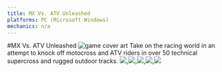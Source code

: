 ```yaml
---
title: MX Vs. ATV Unleashed
platforms: PC (Microsoft Windows)
mechanics: n/a
---
```

#MX Vs. ATV Unleashed
![game cover art](//images.igdb.com/igdb/image/upload/t_thumb/vpnn2qmyqb6ls6ussvbc.jpg "Logo Title Text 1")
Take on the racing world in an attempt to knock off motocross and ATV riders in over 50 technical supercross and rugged outdoor tracks.
<img src="//images.igdb.com/igdb/image/upload/t_thumb/ecwmifg0ix7grotddkl2.jpg"/>,<img src="//images.igdb.com/igdb/image/upload/t_thumb/xlwonjjvt942i9f6nvd8.jpg"/>,<img src="//images.igdb.com/igdb/image/upload/t_thumb/dn1uek7xoc5nb2tdsjnt.jpg"/>,<img src="//images.igdb.com/igdb/image/upload/t_thumb/hsqsp5qcymiaocmrevam.jpg"/>,<img src="//images.igdb.com/igdb/image/upload/t_thumb/o5ve9awqrmkdpqlpksx6.jpg"/>
